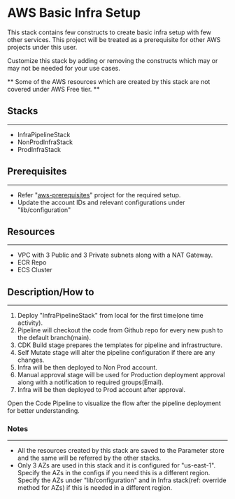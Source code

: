 # AWS Basic Infra Setup

This stack contains few constructs to create basic infra setup with few other services. 
This project will be treated as a prerequisite for other AWS projects under this user.

Customize this stack by adding or removing the constructs which may or may not be needed for your use cases. 

** Some of the AWS resources which are created by this stack are not covered under AWS Free tier. **


## Stacks
-----

* InfraPipelineStack
* NonProdInfraStack
* ProdInfraStack


## Prerequisites
-----

* Refer "[aws-prerequisites](https://github.com/tsk811/aws-prerequisites)" project for the required setup.
* Update the account IDs and relevant configurations under "lib/configuration"


## Resources
-----

* VPC with 3 Public and 3 Private subnets along with a NAT Gateway.
* ECR Repo
* ECS Cluster


## Description/How to
-----

1. Deploy "InfraPipelineStack" from local for the first time(one time activity).
2. Pipeline will checkout the code from Github repo for every new push to the default branch(main).
3. CDK Build stage prepares the templates for pipeline and infrastructure.
4. Self Mutate stage will alter the pipeline configuration if there are any changes.
5. Infra will be then deployed to Non Prod account.
6. Manual approval stage will be used for Production deployment approval along with a notification to required groups(Email).
7. Infra will be then deployed to Prod account after approval.

Open the Code Pipeline to visualize the flow after the pipeline deployment for better understanding.

### Notes
-----

* All the resources created by this stack are saved to the Parameter store and the same will be referred by the other stacks.
* Only 3 AZs are used in this stack and it is configured for "us-east-1". Specify the AZs in the configs if you need this is a different region. Specify the AZs under "lib/configuration" and in Infra stack(ref: override method for AZs) if this is needed in a different region.

